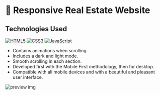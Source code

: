 # 🏡 Responsive Real Estate Website

## Technologies Used
[![HTML5](https://img.shields.io/badge/-%23E34F26.svg?style=flat-square&logo=html5&logoColor=white)](https://github.com/zubbypeculiar)
[![CSS3](https://img.shields.io/badge/-%231572B6.svg?style=flat-square&logo=css3&logoColor=white)](https://github.com/zubbypeculiar)
[![JavaScript](https://img.shields.io/badge/-%23323330.svg?style=flat-square&logo=javascript&logoColor=%23F7DF1E)](https://github.com/zubbypeculiar)

- Contains animations when scrolling.
- Includes a dark and light mode.
- Smooth scrolling in each section.
- Developed first with the Mobile First methodology, then for desktop.
- Compatible with all mobile devices and with a beautiful and pleasant user interface.

![preview img](/preview.png)